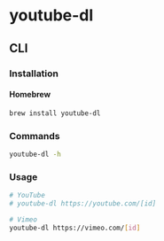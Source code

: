# youtube-dl

## CLI

### Installation

#### Homebrew

```sh
brew install youtube-dl
```

### Commands

```sh
youtube-dl -h
```

### Usage

```sh
# YouTube
# youtube-dl https://youtube.com/[id]

# Vimeo
youtube-dl https://vimeo.com/[id]
```
